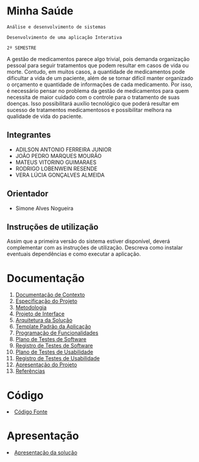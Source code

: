 # Minha Saúde

`Análise e desenvolvimento de sistemas`

`Desenvolvimento de uma aplicação Interativa`

`2º SEMESTRE`

A gestão de medicamentos parece algo trivial, pois demanda organização pessoal para seguir tratamentos que podem resultar em casos de vida ou morte. Contudo, em muitos casos, a quantidade de medicamentos pode dificultar a vida de um paciente, além de se tornar difícil manter organizado o orçamento e quantidade de informações de cada medicamento. Por isso, é necessário pensar no problema da gestão de medicamentos para quem necessita de maior cuidado com o controle para o tratamento de suas doenças. Isso possibilitará auxílio tecnológico que poderá resultar em sucesso de tratamentos medicamentosos e possibilitar melhora na qualidade de vida do paciente. 

## Integrantes

* ADILSON ANTONIO FERREIRA JUNIOR
* JOÃO PEDRO MARQUES MOURÃO
* MATEUS VITORINO GUIMARAES
* RODRIGO LOBENWEIN RESENDE
* VERA LÚCIA GONÇALVES ALMEIDA


## Orientador

* Simone Alves Nogueira

## Instruções de utilização

Assim que a primeira versão do sistema estiver disponível, deverá complementar com as instruções de utilização. Descreva como instalar eventuais dependências e como executar a aplicação.

# Documentação

<ol>
<li><a href="docs/01-Documentação de Contexto.md"> Documentação de Contexto</a></li>
<li><a href="docs/02-Especificação do Projeto.md"> Especificação do Projeto</a></li>
<li><a href="docs/03-Metodologia.md"> Metodologia</a></li>
<li><a href="docs/04-Projeto de Interface.md"> Projeto de Interface</a></li>
<li><a href="docs/05-Arquitetura da Solução.md"> Arquitetura da Solução</a></li>
<li><a href="docs/06-Template Padrão da Aplicação.md"> Template Padrão da Aplicação</a></li>
<li><a href="docs/07-Programação de Funcionalidades.md"> Programação de Funcionalidades</a></li>
<li><a href="docs/08-Plano de Testes de Software.md"> Plano de Testes de Software</a></li>
<li><a href="docs/09-Registro de Testes de Software.md"> Registro de Testes de Software</a></li>
<li><a href="docs/10-Plano de Testes de Usabilidade.md"> Plano de Testes de Usabilidade</a></li>
<li><a href="docs/11-Registro de Testes de Usabilidade.md"> Registro de Testes de Usabilidade</a></li>
<li><a href="docs/12-Apresentação do Projeto.md"> Apresentação do Projeto</a></li>
<li><a href="docs/13-Referências.md"> Referências</a></li>
</ol>

# Código

<li><a href="src/README.md"> Código Fonte</a></li>

# Apresentação

<li><a href="presentation/README.md"> Apresentação da solução</a></li>
